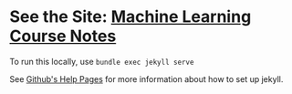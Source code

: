 # See the Site: [Machine Learning Course Notes](https://jennselby.github.io/MachineLearningCourseNotes/)

To run this locally, use
```bundle exec jekyll serve```

See [Github's Help Pages](https://help.github.com/articles/setting-up-your-github-pages-site-locally-with-jekyll/#step-4-build-your-local-jekyll-site) for more information about how to set up jekyll.
